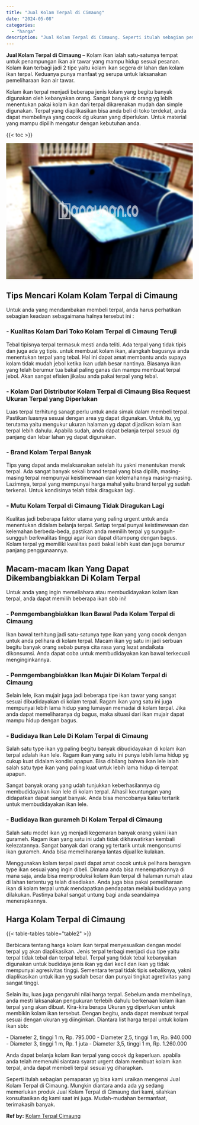 ```yaml
---
title: "Jual Kolam Terpal di Cimaung"
date: "2024-05-08"
categories: 
  - "harga"
description: "Jual Kolam Terpal di Cimaung. Seperti itulah sebagian pemaparan yg bisa kami uraikan mengenai Jual Kolam Terpal di Cimaung. Mungkin diantara anda ada yg seda..."
---
```


**Jual Kolam Terpal di Cimaung** – Kolam ikan ialah satu-satunya tempat untuk penampungan ikan air tawar yang mampu hidup sesuai pesanan. Kolam ikan terbagi jadi 2 tipe yaitu kolam ikan segera dr lahan dan kolam ikan terpal. Keduanya punya manfaat yg serupa untuk laksanakan pemeliharaan ikan air tawar.

Kolam ikan terpal menjadi beberapa jenis kolam yang begitu banyak digunakan oleh kebanyakan orang. Sangat banyak dr orang yg lebih menentukan pakai kolam ikan dari terpal dikarenakan mudah dan simple digunakan. Terpal yang diaplikasikan bisa anda beli di toko terdekat, anda dapat membelinya yang cocok dg ukuran yang diperlukan. Untuk material yang mampu dipilih mengatur dengan kebutuhan anda.

{{< toc >}}

![Jual Kolam Terpal di Cimaung](/images/jual-kolam-terpal-22.png)

## Tips Mencari Kolam Kolam Terpal di Cimaung

Untuk anda yang mendambakan membeli terpal, anda harus perhatikan sebagian keadaan sebagaimana halnya tersebut ini :

### \- Kualitas Kolam Dari Toko Kolam Terpal di Cimaung Teruji

Tebal tipisnya terpal termasuk mesti anda teliti. Ada terpal yang tidak tipis dan juga ada yg tipis. untuk membuat kolam ikan, alangkah bagusnya anda menentukan terpal yang tebal. Hal ini dapat amat membantu anda supaya kolam tidak mudah jebol ketika ikan udah besar nantinya. Biasanya ikan yang telah berumur tua bakal paling ganas dan mampu membuat terpal jebol. Akan sangat efisien jikalau anda pakai terpal yang tebal.

### \- Kolam Dari Distributor Kolam Terpal di Cimaung Bisa Request Ukuran Terpal yang Diperlukan

Luas terpal terhitung sanagt perlu untuk anda simak dalam membeli terpal. Pastikan luasnya sesuai dengan area yg dapat digunakan. Untuk itu, yg terutama yaitu mengukur ukuran halaman yg dapat dijadikan kolam ikan terpal lebih dahulu. Apabila sudah, anda dapat belanja terpal sesuai dg panjang dan lebar lahan yg dapat digunakan.

### \- Brand Kolam Terpal Banyak

Tips yang dapat anda melaksanakan setelah itu yakni menentukan merek terpal. Ada sangat banyak sekali brand terpal yang bisa dipilih, masing-masing terpal mempunyai keistimewaan dan kelemahannya masing-masing. Lazimnya, terpal yang mempunyai harga mahal yaitu brand terpal yg sudah terkenal. Untuk kondisinya telah tidak diragukan lagi.

### \- Mutu Kolam Terpal di Cimaung Tidak Diragukan Lagi

Kualitas jadi beberapa faktor utama yang paling urgent untuk anda menentukan didalam belanja terpal. Setiap terpal punyai keistimewaan dan kelemahan berbeda-beda, pastikan anda memilih terpal yg sungguh-sungguh berkwalitas tinggi agar ikan dapat ditampung dengan bagus. Kolam terpal yg memiliki kwalitas pasti bakal lebih kuat dan juga berumur panjang penggunaannya.

## Macam-macam Ikan Yang Dapat Dikembangbiakkan Di Kolam Terpal

Untuk anda yang ingin memeliahara atau membudidayakan kolam ikan terpal, anda dapat memilih beberapa ikan sbb ini!

### \- Penmgembangbiakkan Ikan Bawal Pada Kolam Terpal di Cimaung

Ikan bawal terhitung jadi satu-satunya type ikan yang yang cocok dengan untuk anda pelihara di kolam terpal. Macam ikan yg satu ini jadi serbuan begitu banyak orang sebab punya cita rasa yang lezat andaikata dikonsumsi. Anda dapat coba untuk membudidayakan kan bawal terkecuali menginginkannya.

### \- Penmgembangbiakkan Ikan Mujair Di Kolam Terpal di Cimaung

Selain lele, ikan mujair juga jadi beberapa tipe ikan tawar yang sangat sesuai dibudidayakan di kolam terpal. Ragam ikan yang satu ini juga mempunyai lebih lama hidup yang lumayan memadai di kolam terpal. Jika anda dapat memeliharanya dg bagus, maka situasi dari ikan mujair dapat mampu hidup dengan bagus.

### \- Budidaya Ikan Lele Di Kolam Terpal di Cimaung

Salah satu type ikan yg paling begitu banyak dibudidayakan di kolam ikan terpal adalah ikan lele. Ragam ikan yang satu ini punya lebih lama hidup yg cukup kuat didalam kondisi apapun. Bisa dibilang bahwa ikan lele ialah salah satu type ikan yang paling kuat untuk lebih lama hidup di tempat apapun.

Sangat banyak orang yang udah tunjukkan keberhasilannya dg membudidayakan ikan lele di kolam terpal. Alhasil keuntungan yang didapatkan dapat sangat banyak. Anda bisa mencobanya kalau tertarik untuk membudidayakan ikan lele.

### \- Budidaya Ikan gurameh Di Kolam Terpal di Cimaung

Salah satu model ikan yg menjadi kegemaran banyak orang yakni ikan gurameh. Ragam ikan yang satu ini udah tidak dikhawatirkan kembali kelezatannya. Sangat banyak dari orang yg tertarik untuk mengonsumsi ikan gurameh. Anda bisa memeliharanya lantas dijual ke kulakan.

Menggunakan kolam terpal pasti dapat amat cocok untuk pelihara beragam type ikan sesuai yang ingin dibeli. Dimana anda bisa menempatkannya di mana saja, anda bisa memproduksi kolam ikan terpal di halaman rumah atau di lahan tertentu yg telah disediakan. Anda juga bisa pakai pemeliharaan ikan di kolam terpal untuk mendapatkan pendapatan melalui budidaya yang dilakukan. Pastinya bakal sangat untung bagi anda seandainya menerapkannya.

## Harga Kolam Terpal di Cimaung

{{< table-tables table="table2" >}}

Berbicara tentang harga kolam ikan terpal menyesuaikan dengan model terpal yg akan diaplikasikan. Jenis terpal terbagi menjadi dua tipe yaitu terpal tidak tebal dan terpal tebal. Terpal yang tidak tebal kebanyakan digunakan untuk budidaya jenis ikan yg dari kecil dan ikan yg tidak mempunyai agresivitas tinggi. Sementara terpal tidak tipis sebaliknya, yakni diaplikasikan untuk ikan yg sudah besar dan punyai tingkat agretivitas yang sangat tinggi.

Selain itu, luas juga pengaruhi nilai harga terpal. Sebelum anda membelinya, anda mesti laksanakan pengukuran terlebih dahulu berkenaan kolam ikan terpal yang akan dibuat. Kira-kira berapa Ukuran yg diperlukan untuk membikin kolam ikan tersebut. Dengan begitu, anda dapat membuat terpal sesuai dengan ukuran yg diinginkan. Diantara list harga terpal untuk kolam ikan sbb:

\- Diameter 2, tinggi 1 m, Rp. 795.000 - Diameter 2,5, tinggi 1 m, Rp. 940.000 - Diameter 3, tinggi 1 m, Rp. 1 juta - Diameter 3,5, tinggi 1 m, Rp. 1.260.000

Anda dapat belanja kolam ikan terpal yang cocok dg keperluan. apabila anda telah memenuhi siantara syarat urgent dalam membuat kolam ikan terpal, anda dapat membeli terpal sesuai yg diharapkan.

Seperti itulah sebagian pemaparan yg bisa kami uraikan mengenai Jual Kolam Terpal di Cimaung. Mungkin diantara anda ada yg sedang memerlukan produk Jual Kolam Terpal di Cimaung dari kami, silahkan konsultasikan dg kami saat ini juga. Mudah-mudahan bermanfaat, terimakasih banyak.

**Ref by:** [Kolam Terpal Cimaung](https://id.wikipedia.org/wiki/Kolam)
